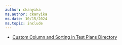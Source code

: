 ```yaml
---
author: ckanyika
ms.author: ckanyika
ms.date: 10/15/2024
ms.topic: include
---
```

    
- [Custom Column and Sorting in Test Plans Directory](#custom-column-and-sorting-in-test-plans-directory)
